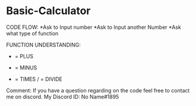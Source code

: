 # Basic-Calculator

CODE FLOW:
*Ask to Input number 
*Ask to Input another Number
*Ask what type of function 

FUNCTION UNDERSTANDING:
+ = PLUS
- = MINUS
* = TIMES
/ = DIVIDE

Comment: If you have a question regarding on the code feel free to contact me on discord. My Discord ID: No Name#1895
